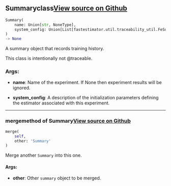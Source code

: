 ## Summary<span class="tag">class</span><a class="sourcelink" href=https://github.com/fastestimator/fastestimator/blob/r1.1/fastestimator/summary/summary.py/#L21-L78>View source on Github</a>
```python
Summary(
	name: Union[str, NoneType],
	system_config: Union[List[fastestimator.util.traceability_util.FeSummaryTable], NoneType]=None
)
-> None
```
A summary object that records training history.

This class is intentionally not @traceable.


<h3>Args:</h3>


* **name**: Name of the experiment. If None then experiment results will be ignored.

* **system_config**: A description of the initialization parameters defining the estimator associated with this experiment.

---

### merge<span class="tag">method of Summary</span><a class="sourcelink" href=https://github.com/fastestimator/fastestimator/blob/r1.1/fastestimator/summary/summary.py/#L36-L44>View source on Github</a>
```python
merge(
	self,
	other: 'Summary'
)
```
Merge another `Summary` into this one.


<h4>Args:</h4>


* **other**: Other `summary` object to be merged.

